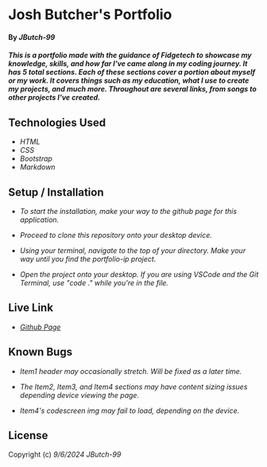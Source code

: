 # Josh Butcher's Portfolio

#### By _**JButch-99**_

#### _This is a portfolio made with the guidance of Fidgetech to showcase my knowledge, skills, and how far I've came along in my coding journey. It has 5 total sections. Each of these sections cover a portion about myself or my work. It covers things such as my education, what I use to create my projects, and much more.  Throughout are several links, from songs to other projects I've created._

## Technologies Used 

* _HTML_
* _CSS_
* _Bootstrap_
* _Markdown_

## Setup / Installation

* _To start the installation, make your way to the github page for this application._

* _Proceed to clone this repository onto your desktop device._

* _Using your terminal, navigate to the top of your directory. Make your way until you find the portfolio-ip project._

* _Open the project onto your desktop. If you are using VSCode and the Git Terminal, use "code ." while you're in the file._

## Live Link

* _[Github Page](https://jbutch-99.github.io/portfolio_ip/)_

## Known Bugs

* _Item1 header may occasionally stretch. Will be fixed as a later time._

* _The Item2, Item3, and Item4 sections may have content sizing issues depending device viewing the page._

* _Item4's codescreen img may fail to load, depending  on the device._

## License

Copyright (c) _9/6/2024_ _JButch-99_